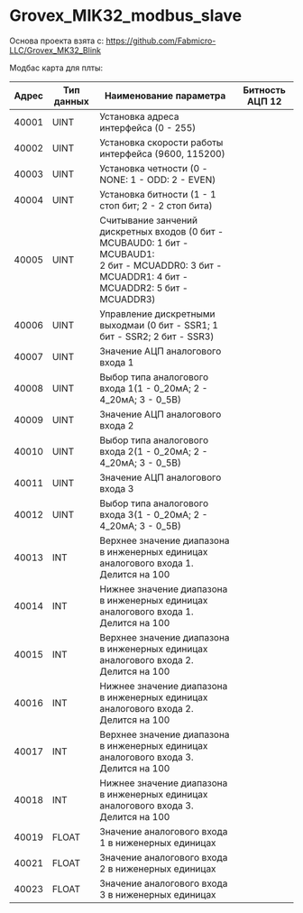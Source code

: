 # Grovex_MIK32_modbus_slave

Основа проекта взята с: https://github.com/Fabmicro-LLC/Grovex_MK32_Blink

Модбас карта для плты: 

| Адрес | Тип данных | Наименование параметра                                                                                                                                      | Битность АЦП 12 |
|-------|------------|-------------------------------------------------------------------------------------------------------------------------------------------------------------|-----------------|
| 40001 | UINT       | Установка адреса интерфейса (0 - 255)                                                                                                                       |                 |
| 40002 | UINT       | Установка скорости работы интерфейса (9600, 115200)                                                                                                         |                 |
| 40003 | UINT       | Установка четности (0 - NONE: 1 - ODD: 2 - EVEN)                                                                                                            |                 |
| 40004 | UINT       | Установка битности (1 - 1 стоп бит; 2 - 2 стоп бита)                                                                                                        |                 |
| 40005 | UINT       | Считывание занчений дискретных входов (0 бит - MCUBAUD0: 1 бит - MCUBAUD1:<br>2 бит - MCUADDR0: 3 бит - MCUADDR1: 4 бит - MCUADDR2: 5 бит - MCUADDR3)       |                 |
| 40006 | UINT       | Управление дискретными выходмаи (0 бит - SSR1; 1 бит - SSR2; 2 бит - SSR3)                                                                                  |                 |
| 40007 | UINT       | Значение АЦП аналогового входа 1                                                                                                                            |                 |
| 40008 | UINT       | Выбор типа аналогового входа 1(1 - 0_20мА; 2 - 4_20мА; 3 - 0_5В)                                                                                            |                 |
| 40009 | UINT       | Значение АЦП аналогового входа 2                                                                                                                            |                 |
| 40010 | UINT       | Выбор типа аналогового входа 2(1 - 0_20мА; 2 - 4_20мА; 3 - 0_5В)                                                                                            |                 |
| 40011 | UINT       | Значение АЦП аналогового входа 3                                                                                                                            |                 |
| 40012 | UINT       | Выбор типа аналогового входа 3(1 - 0_20мА; 2 - 4_20мА; 3 - 0_5В)                                                                                            |                 |
| 40013 | INT        | Верхнее значение диапазона  в инженерных единицах аналогового входа 1. Делится на 100                                                                       |                 |
| 40014 | INT        | Нижнее значение диапазона  в инженерных единицах аналогового входа 1. Делится на 100                                                                        |                 |
| 40015 | INT        | Верхнее значение диапазона  в инженерных единицах аналогового входа 2. Делится на 100                                                                       |                 |
| 40016 | INT        | Нижнее значение диапазона  в инженерных единицах аналогового входа 2. Делится на 100                                                                        |                 |
| 40017 | INT        | Верхнее значение диапазона  в инженерных единицах аналогового входа 3. Делится на 100                                                                       |                 |
| 40018 | INT        | Нижнее значение диапазона  в инженерных единицах аналогового входа 3. Делится на 100                                                                        |                 |
| 40019 | FLOAT      | Значение аналогового входа 1 в ниженерных единицах                                                                                                          |                 |
| 40021 | FLOAT      | Значение аналогового входа 2 в ниженерных единицах                                                                                                          |                 |
| 40023 | FLOAT      | Значение аналогового входа 3 в ниженерных единицах                                                                                                          |                 |

